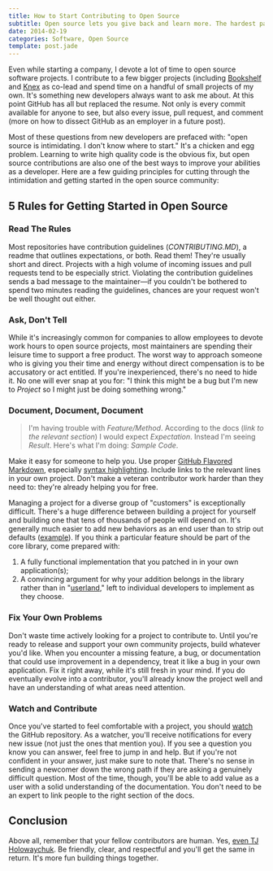 ```yaml
---
title: How to Start Contributing to Open Source
subtitle: Open source lets you give back and learn more. The hardest part is getting started.
date: 2014-02-19
categories: Software, Open Source
template: post.jade
---
```


Even while starting a company, I devote a lot of time to open source software projects. I contribute to a few bigger projects (including [Bookshelf](http://bookshelfjs.org) and [Knex](http://knexjs.org) as co-lead and spend time on a handful of small projects of my own. It's something new developers always want to ask me about. At this point GitHub has all but replaced the resume. Not only is every commit available for anyone to see, but also every issue, pull request, and comment (more on how to dissect GitHub as an employer in a future post). 

Most of these questions from new developers are prefaced with: "open source is intimidating. I don't know where to start." It's a chicken and egg problem. Learning to write high quality code is the obvious fix, but open source contributions are also one of the best ways to improve your abilities as a developer. Here are a few guiding principles for cutting through the intimidation and getting started in the open source community:

## 5 Rules for Getting Started in Open Source

### Read The Rules

Most repositories have contribution guidelines (*CONTRIBUTING.MD*), a readme that outlines expectations, or both. Read them! They're usually short and direct. Projects with a high volume of incoming issues and pull requests tend to be especially strict. Violating the contribution guidelines sends a bad message to the maintainer—if you couldn't be bothered to spend two minutes reading the guidelines, chances are your request won't be well thought out either. 

### Ask, Don't Tell

While it's increasingly common for companies to allow employees to devote work hours to open source projects, most maintainers are spending their leisure time to support a free product. The worst way to approach someone who is giving you their time and energy without direct compensation is to be accusatory or act entitled. If you're inexperienced, there's no need to hide it. No one will ever snap at you for: "I think this might be a bug but I'm new to *Project* so I might just be doing something wrong."

### Document, Document, Document

> I'm having trouble with *Feature/Method*. According to the docs (*link to the relevant section*) I would expect *Expectation*. Instead I'm seeing *Result*. Here's what I'm doing: *Sample Code*. 

Make it easy for someone to help you. Use proper [GitHub Flavored Markdown](https://help.github.com/articles/github-flavored-markdown#syntax-highlighting), especially [syntax highlighting](https://help.github.com/articles/github-flavored-markdown#syntax-highlighting). Include links to the relevant lines in your own project. Don't make a veteran contributor work harder than they need to: they're already helping you for free. 

Managing a project for a diverse group of "customers" is exceptionally difficult. There's a huge difference between building a project for yourself and building one that tens of thousands of people will depend on. It's generally much easier to add new behaviors as an end user than to strip out defaults ([example](https://github.com/tgriesser/bookshelf/issues/241#issuecomment-35385630)). If you think a particular feature should be part of the core library, come prepared with:

1) A fully functional implementation that you patched in in your own application(s);
2) A convincing argument for why your addition belongs in the library rather than in "[userland](https://github.com/joyent/node/wiki/node-core-vs-userland)," left to individual developers to implement as they choose. 

### Fix Your Own Problems

Don't waste time actively looking for a project to contribute to. Until you're ready to release and support your own community projects, build whatever you'd like. When you encounter a missing feature, a bug, or documentation that could use improvement in a dependency, treat it like a bug in your own application. Fix it right away, while it's still fresh in your mind. If you do eventually evolve into a contributor, you'll already know the project well and have an understanding of what areas need attention. 

### Watch and Contribute

Once you've started to feel comfortable with a project, you should [watch](https://help.github.com/articles/watching-repositories) the GitHub repository. As a watcher, you'll receive notifications for every new issue (not just the ones that mention you). If you see a question you know you can answer, feel free to jump in and help. But if you're not confident in your answer, just make sure to note that. There's no sense in sending a newcomer down the wrong path if they are asking a genuinely difficult question. Most of the time, though, you'll be able to add value as a user with a solid understanding of the documentation. You don't need to be an expert to link people to the right section of the docs. 

## Conclusion

Above all, remember that your fellow contributors are human. Yes, [even TJ Holowaychuk](http://www.quora.com/TJ-Holowaychuk-1/How-is-TJ-Holowaychuk-so-insanely-productive). Be friendly, clear, and respectful and you'll get the same in return. It's more fun building things together. 